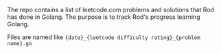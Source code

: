 The repo contains a list of leetcode.com problems and solutions that Rod has done in Golang. The purpose is to track Rod's progress learning Golang.

Files are named like `{date}_{leetcode difficulty rating}_{problem name}.go`
